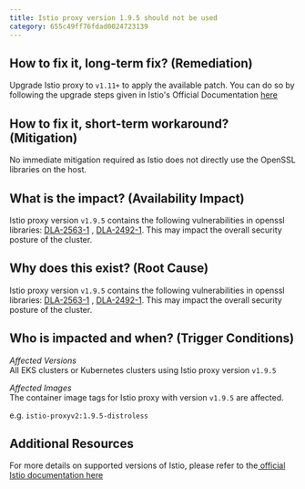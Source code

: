 ```yaml
---
title: Istio proxy version 1.9.5 should not be used
category: 655c49ff76fdad0024723139
---
```


## How to fix it, long-term fix? (Remediation)

Upgrade Istio proxy to `v1.11+` to apply the available patch. You can do so by following the upgrade steps given in Istio's Official Documentation [here](https://istio.io/latest/docs/setup/upgrade/)

## How to fix it, short-term workaround? (Mitigation)

No immediate mitigation required as Istio does not directly use the OpenSSL libraries on the host.

## What is the impact? (Availability Impact)

Istio proxy version `v1.9.5` contains the following vulnerabilities in openssl libraries: [DLA-2563-1](https://www.debian.org/lts/security/2021/dla-2563) , [DLA-2492-1](https://www.debian.org/lts/security/2020/dla-2492). This may impact the overall security posture of the cluster.

## Why does this exist? (Root Cause)

Istio proxy version `v1.9.5` contains the following vulnerabilities in openssl libraries: [DLA-2563-1](https://www.debian.org/lts/security/2021/dla-2563) , [DLA-2492-1](https://www.debian.org/lts/security/2020/dla-2492). This may impact the overall security posture of the cluster.

## Who is impacted and when? (Trigger Conditions)

_Affected Versions_  
All EKS clusters or Kubernetes clusters using Istio proxy version `v1.9.5`

_Affected Images_  
The container image tags for Istio proxy with version `v1.9.5` are affected.

e.g. `istio-proxyv2:1.9.5-distroless`

## Additional Resources

For more details on supported versions of Istio, please refer to the[ official Istio documentation here](https://istio.io/latest/news/releases/1.9.x/announcing-1.9.5/)